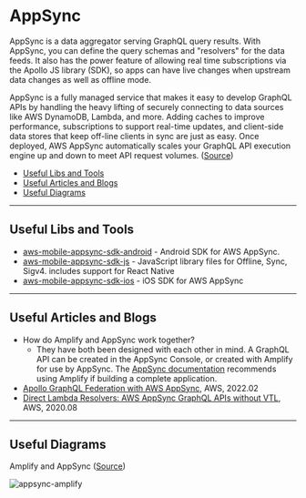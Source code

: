 # AppSync

AppSync is a data aggregator serving GraphQL query results. With AppSync, you can define the query schemas and "resolvers" for the data feeds. It also has the power feature of allowing real time subscriptions via the Apollo JS library (SDK), so apps can have live changes when upstream data changes as well as offline mode.

AppSync is a fully managed service that makes it easy to develop GraphQL APIs by handling the heavy lifting of securely connecting to data sources like AWS DynamoDB, Lambda, and more. Adding caches to improve performance, subscriptions to support real-time updates, and client-side data stores that keep off-line clients in sync are just as easy. Once deployed, AWS AppSync automatically scales your GraphQL API execution engine up and down to meet API request volumes. ([Source](https://aws.amazon.com/appsync/))

- [Useful Libs and Tools](#useful-libs-and-tools)
- [Useful Articles and Blogs](#useful-articles-and-blogs)
- [Useful Diagrams](#useful-diagrams)

---
## Useful Libs and Tools

- [aws-mobile-appsync-sdk-android](https://github.com/awslabs/aws-mobile-appsync-sdk-android) -  Android SDK for AWS AppSync. 
- [aws-mobile-appsync-sdk-js](https://github.com/awslabs/aws-mobile-appsync-sdk-js) -  JavaScript library files for Offline, Sync, Sigv4. includes support for React Native
- [aws-mobile-appsync-sdk-ios](https://github.com/awslabs/aws-mobile-appsync-sdk-ios) -  iOS SDK for AWS AppSync


---
## Useful Articles and Blogs

- How do Amplify and AppSync work together?
    - They have both been designed with each other in mind. A GraphQL API can be created in the AppSync Console, or created with Amplify for use by AppSync. The [AppSync documentation](https://docs.aws.amazon.com/appsync/latest/devguide/building-a-client-app.html#aws-appsync-building-a-client-app) recommends using Amplify if building a complete application.
- [Apollo GraphQL Federation with AWS AppSync](https://aws.amazon.com/blogs/mobile/federation-appsync-subgraph/), AWS, 2022.02
- [Direct Lambda Resolvers: AWS AppSync GraphQL APIs without VTL](https://aws.amazon.com/blogs/mobile/appsync-direct-lambda/), AWS, 2020.08

---
## Useful Diagrams

Amplify and AppSync ([Source](https://techroads.org/what-are-aws-amplify-and-appsync-and-should-i-use-them/))

![appsync-amplify](https://techroads.org/content/images/2020/08/appsync-amplify-o.jpg)
